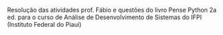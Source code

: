 Resolução das atividades prof. Fábio e questões do livro Pense Python 2a ed. para o curso de Análise de Desenvolvimento de Sistemas do IFPI (Instituto Federal do Piauí)